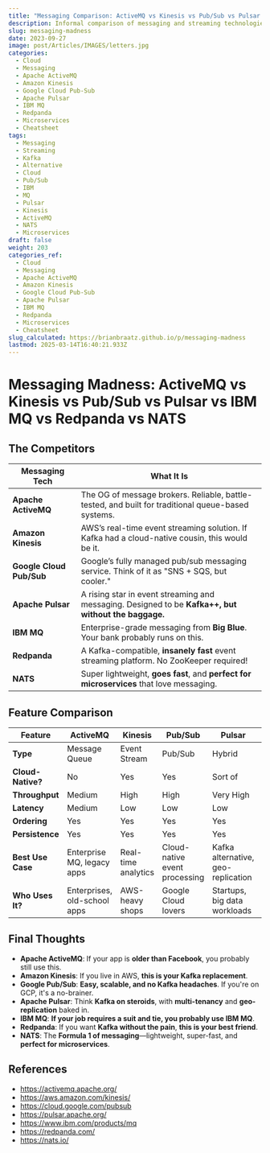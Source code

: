 ```yaml
---
title: "Messaging Comparison: ActiveMQ vs Kinesis vs Pub/Sub vs Pulsar vs IBM MQ vs Redpanda vs NATS"
description: Informal comparison of messaging and streaming technologies, including Apache ActiveMQ, Amazon Kinesis, Google Cloud Pub/Sub, Apache Pulsar, IBM MQ, Redpanda, and NATS.
slug: messaging-madness
date: 2023-09-27
image: post/Articles/IMAGES/letters.jpg
categories:
  - Cloud
  - Messaging
  - Apache ActiveMQ
  - Amazon Kinesis
  - Google Cloud Pub-Sub
  - Apache Pulsar
  - IBM MQ
  - Redpanda
  - Microservices
  - Cheatsheet
tags:
  - Messaging
  - Streaming
  - Kafka
  - Alternative
  - Cloud
  - Pub/Sub
  - IBM
  - MQ
  - Pulsar
  - Kinesis
  - ActiveMQ
  - NATS
  - Microservices
draft: false
weight: 203
categories_ref:
  - Cloud
  - Messaging
  - Apache ActiveMQ
  - Amazon Kinesis
  - Google Cloud Pub-Sub
  - Apache Pulsar
  - IBM MQ
  - Redpanda
  - Microservices
  - Cheatsheet
slug_calculated: https://brianbraatz.github.io/p/messaging-madness
lastmod: 2025-03-14T16:40:21.933Z
---
```

# Messaging Madness: ActiveMQ vs Kinesis vs Pub/Sub vs Pulsar vs IBM MQ vs Redpanda vs NATS

<!-- 
## Introduction

Welcome to **Messaging Madness**, where the biggest message brokers, event streaming systems, and queueing solutions **fight for dominance** in the world of distributed messaging. 🥊📨

Messaging systems are the **glue** that holds **microservices, event-driven architectures, and real-time applications together**. But with **so many options**, how do you choose? Do you go **old-school reliable** like IBM MQ, **cloud-native** like Google Pub/Sub, or **next-gen super-fast** like Redpanda?

Let’s break it all down **without making you regret your career choices**!
-->

## The Competitors

| Messaging Tech           | What It Is                                                                                           |
| ------------------------ | ---------------------------------------------------------------------------------------------------- |
| **Apache ActiveMQ**      | The OG of message brokers. Reliable, battle-tested, and built for traditional queue-based systems.   |
| **Amazon Kinesis**       | AWS’s real-time event streaming solution. If Kafka had a cloud-native cousin, this would be it.      |
| **Google Cloud Pub/Sub** | Google’s fully managed pub/sub messaging service. Think of it as "SNS + SQS, but cooler."            |
| **Apache Pulsar**        | A rising star in event streaming and messaging. Designed to be **Kafka++, but without the baggage.** |
| **IBM MQ**               | Enterprise-grade messaging from **Big Blue**. Your bank probably runs on this.                       |
| **Redpanda**             | A Kafka-compatible, **insanely fast** event streaming platform. No ZooKeeper required!               |
| **NATS**                 | Super lightweight, **goes fast**, and **perfect for microservices** that love messaging.             |

## Feature Comparison

| Feature           | ActiveMQ                     | Kinesis             | Pub/Sub                       | Pulsar                             | IBM MQ                   | Redpanda                      | NATS                                    |
| ----------------- | ---------------------------- | ------------------- | ----------------------------- | ---------------------------------- | ------------------------ | ----------------------------- | --------------------------------------- |
| **Type**          | Message Queue                | Event Stream        | Pub/Sub                       | Hybrid                             | Enterprise MQ            | Kafka Alternative             | Microservices Messaging                 |
| **Cloud-Native?** | No                           | Yes                 | Yes                           | Sort of                            | No                       | Yes                           | Yes                                     |
| **Throughput**    | Medium                       | High                | High                          | Very High                          | Medium                   | Insane 🚀                     | Fast                                    |
| **Latency**       | Medium                       | Low                 | Low                           | Low                                | High                     | Super Low                     | Ultra Low                               |
| **Ordering**      | Yes                          | Yes                 | Yes                           | Yes                                | Yes                      | Yes                           | No                                      |
| **Persistence**   | Yes                          | Yes                 | Yes                           | Yes                                | Yes                      | Yes                           | No                                      |
| **Best Use Case** | Enterprise MQ, legacy apps   | Real-time analytics | Cloud-native event processing | Kafka alternative, geo-replication | Banking, enterprise apps | Low-latency Kafka replacement | Lightweight messaging for microservices |
| **Who Uses It?**  | Enterprises, old-school apps | AWS-heavy shops     | Google Cloud lovers           | Startups, big data workloads       | Banks, enterprises       | Performance-obsessed devs     | IoT, event-driven apps                  |

## Final Thoughts

* **Apache ActiveMQ**: If your app is **older than Facebook**, you probably still use this.
* **Amazon Kinesis**: If you live in AWS, **this is your Kafka replacement**.
* **Google Pub/Sub**: **Easy, scalable, and no Kafka headaches**. If you're on GCP, it's a no-brainer.
* **Apache Pulsar**: Think **Kafka on steroids**, with **multi-tenancy** and **geo-replication** baked in.
* **IBM MQ**: **If your job requires a suit and tie, you probably use IBM MQ**.
* **Redpanda**: If you want **Kafka without the pain**, **this is your best friend**.
* **NATS**: The **Formula 1 of messaging**—lightweight, super-fast, and **perfect for microservices**.

## References

* https://activemq.apache.org/
* https://aws.amazon.com/kinesis/
* https://cloud.google.com/pubsub
* https://pulsar.apache.org/
* https://www.ibm.com/products/mq
* https://redpanda.com/
* https://nats.io/
